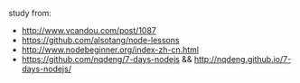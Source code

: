 study from:
* http://www.vcandou.com/post/1087
* https://github.com/alsotang/node-lessons
* http://www.nodebeginner.org/index-zh-cn.html
* https://github.com/nqdeng/7-days-nodejs && http://nqdeng.github.io/7-days-nodejs/